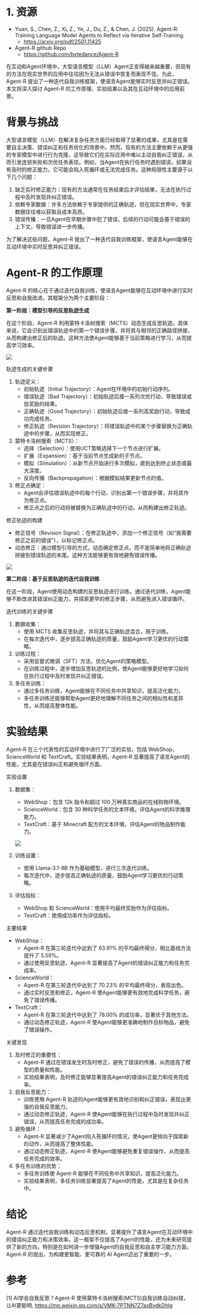 # 1. 资源

- Yuan, S., Chen, Z., Xi, Z., Ye, J., Du, Z., & Chen, J. (2025). Agent-R: Training Language Model Agents to Reflect via Iterative Self-Training.
  - https://arxiv.org/pdf/2501.11425
- Agent-R github Repo
  - https://github.com/bytedance/Agent-R

在互动和Agent环境中，大型语言模型（LLM）Agent正变得越来越重要，但现有的方法在现实世界的应用中往往因为无法从错误中恢复而表现不佳。为此，Agent-R 提出了一种迭代自我训练框架，使语言Agent能够实时反思并纠正错误。本文将深入探讨 Agent-R 的工作原理、实验结果以及其在互动环境中的应用前景。

# 背景与挑战
大型语言模型（LLM）在解决复杂任务方面已经取得了显著的成果，尤其是在需要自主决策、错误纠正和任务优化的场景中。然而，现有的方法主要依赖于从更强的专家模型中进行行为克隆，这导致它们在实际应用中难以主动自我纠正错误，从而引发连锁失败和次优任务表现。例如，当Agent在执行任务时遇到错误，如果没有及时的修正能力，它可能会陷入死循环或无法完成任务。这种局限性主要源于以下几个问题：

1. 缺乏实时修正能力：现有的方法通常在任务结束后才评估结果，无法在执行过程中及时发现并纠正错误。
2. 依赖专家数据：许多方法依赖于专家提供的正确轨迹，但在现实世界中，专家数据往往难以获取且成本高昂。
3. 错误传播：一旦Agent在早期步骤中犯了错误，后续的行动可能会基于错误的上下文，导致错误进一步传播。

为了解决这些问题，Agent-R 提出了一种迭代自我训练框架，使语言Agent能够在互动环境中实时反思并纠正错误。

# Agent-R 的工作原理

Agent-R 的核心在于通过迭代自我训练，使语言Agent能够在互动环境中进行实时反思和自我改进。其框架分为两个主要阶段：

**第一阶段：模型引导的反思轨迹生成**

在这个阶段，Agent-R 利用蒙特卡洛树搜索（MCTS）动态生成反思轨迹。具体来说，它会识别出错误轨迹中的第一个错误步骤，并将其与相邻的正确路径拼接，从而构建出修正后的轨迹。这种方法使Agent能够基于当前策略进行学习，从而提高学习效率。

![](.09_AgentR_images/错误拼接.png)

轨迹生成的关键步骤
1. 轨迹定义：
   - 初始轨迹（Initial Trajectory）：Agent在环境中的初始行动序列。
   - 错误轨迹（Bad Trajectory）：初始轨迹后接一系列次优行动，导致错误或低奖励的结果。
   - 正确轨迹（Good Trajectory）：初始轨迹后接一系列高奖励行动，导致成功完成任务。
   - 修正轨迹（Revision Trajectory）：将错误轨迹中的某个步骤替换为正确轨迹中的步骤，从而实现修正。
2. 蒙特卡洛树搜索（MCTS）：
   - 选择（Selection）：使用UCT策略选择下一个节点进行扩展。
   - 扩展（Expansion）：基于当前节点生成新的子节点。
   - 模拟（Simulation）：从新节点开始进行多次模拟，直到达到终止状态或最大深度。
   - 反向传播（Backpropagation）：根据模拟结果更新节点的值。
3. 修正点确定：
   - Agent会评估错误轨迹中的每个行动，识别出第一个错误步骤，并将其作为修正点。
   - 修正点之后的行动将被替换为正确轨迹中的行动，从而构建出修正轨迹。

修正轨迹的构建
- 修正信号（Revision Signal）：在修正轨迹中，添加一个修正信号（如“我需要修正之前的错误”），以标记修正点。
- 动态修正：通过模型引导的方式，动态确定修正点，而不是简单地将正确轨迹拼接到错误轨迹的末尾。这种方法能够更有效地避免错误传播。

![](.09_AgentR_images/修正路径优化.png)

**第二阶段：基于反思轨迹的迭代自我训练**

在这一阶段，Agent使用动态构建的反思轨迹进行训练。通过迭代训练，Agent能够不断改进其错误纠正能力，并探索更早的修正步骤，从而避免进入错误循环。

迭代训练的关键步骤

1. 数据收集：
   - 使用 MCTS 收集反思轨迹，并将其与正确轨迹混合，用于训练。
   - 在每次迭代中，逐步提高正确轨迹的质量，鼓励Agent学习更优的行动策略。
2. 训练过程：
   - 采用监督式微调（SFT）方法，优化Agent的策略模型。
   - 在训练过程中，逐步增加反思轨迹的比例，使Agent能够更好地学习如何在执行过程中及时发现并纠正错误。
3. 多任务训练：
   - 通过多任务训练，Agent能够在不同任务中共享知识，提高泛化能力。
   - 多任务训练还能够帮助Agent更好地理解不同任务之间的相似性和差异性，从而提高整体性能。

# 实验结果

Agent-R 在三个代表性的互动环境中进行了广泛的实验，包括 WebShop、ScienceWorld 和 TextCraft。实验结果表明，Agent-R 显著提高了语言Agent的性能，尤其是在错误纠正和避免循环方面。

实验设置

1. 数据集：
   - WebShop：包含 12k 指令和超过 100 万种真实商品的在线购物环境。
   - ScienceWorld：包含 30 种科学任务的文本环境，评估Agent的科学推理能力。
   - TextCraft：基于 Minecraft 配方的文本环境，评估Agent的物品制作能力。
   
   ![](.09_AgentR_images/数据集效果.png)

2. 训练设置：
   - 使用 Llama-3.1-8B 作为基础模型，进行三次迭代训练。
   - 每次迭代中，逐步提高正确轨迹的质量，鼓励Agent学习更优的行动策略。
3. 评估指标：
   - WebShop 和 ScienceWorld：使用平均最终奖励作为评估指标。
   - TextCraft：使用成功率作为评估指标。

主要结果
- WebShop：
  - Agent-R 在第三轮迭代中达到了 63.91% 的平均最终得分，相比基线方法提升了 5.59%。
  - 通过使用反思轨迹，Agent-R 显著提高了Agent的错误纠正能力和任务完成率。
- ScienceWorld：
  - Agent-R 在第三轮迭代中达到了 70.23% 的平均最终得分，表现出色。
  - 通过实时反思和修正，Agent-R 使Agent能够更有效地完成科学任务，避免了错误传播。
- TextCraft：
  - Agent-R 在第三轮迭代中达到了 78.00% 的成功率，显著优于其他方法。
  - 通过动态修正轨迹，Agent-R 使Agent能够更准确地制作目标物品，避免了错误操作。

关键发现

1. 及时修正的重要性：
   - Agent-R 通过在错误发生时及时修正，避免了错误的传播，从而提高了模型的质量和性能。
   - 实验结果表明，及时修正能够显著提高Agent的错误纠正能力和任务完成率。
2. 自我反思能力：
   - 训练使用 Agent-R 轨迹的Agent能够更有效地识别和纠正错误，表现出更强的自我反思能力。
   - 通过动态修正轨迹，Agent-R 使Agent能够在执行过程中及时发现并纠正错误，从而提高任务完成的成功率。
3. 避免循环：
   - Agent-R 显著减少了Agent陷入死循环的情况，使Agent更倾向于探索新的动作，从而提高了整体性能。
   - 通过动态修正轨迹，Agent-R 使Agent能够避免重复错误操作，从而提高任务完成的效率。
4. 多任务训练的优势：
   - 多任务训练使 Agent-R 能够在不同任务中共享知识，提高泛化能力。
   - 实验结果表明，多任务训练显著提高了Agent的性能，尤其是在复杂任务中。

# 结论

Agent-R 通过迭代自我训练和动态反思机制，显著提升了语言Agent在互动环境中的错误纠正能力和决策效率。这一框架不仅提高了Agent的性能，还为未来研究提供了新的方向，特别是在如何进一步增强Agent的自我反思和自主学习能力方面。Agent-R 的提出，为构建更智能、更可靠的 AI Agent迈出了重要的一步。

# 参考

[1] AI学会自我反思？Agent-R 使用蒙特卡洛树搜索(MCTS)自我训练自动纠错，让AI更聪明, https://mp.weixin.qq.com/s/VMK-7PTNN7Z7axBydkDhlg
